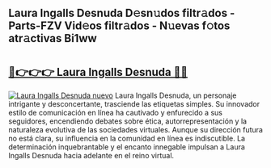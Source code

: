 ## Laura Ingalls Desnuda D𝚎sn𝚞dos filtr𝚊dos - Parts-FZV Vid𝚎os filtr𝚊dos - N𝚞evas f𝚘tos atr𝚊ctivas Bi1ww

# <h2><a href="http://mbcbol.tromn.icu/?c=Laura+Ingalls+Desnuda">🔗👉👉👉 Laura Ingalls Desnuda 🔗🔗</a></h2>

[![Laura Ingalls Desnuda nuevo](https://i.imgur.com/pEAQMta.gif)](http://mbcbol.tromn.icu/?c=Laura+Ingalls+Desnuda)
Laura Ingalls Desnuda, un personaje intrigante y desconcertante, trasciende las etiquetas simples. Su innovador estilo de comunicación en línea ha cautivado y enfurecido a sus seguidores, encendiendo debates sobre ética, autorrepresentación y la naturaleza evolutiva de las sociedades virtuales. Aunque su dirección futura no está clara, su influencia en la comunidad en línea es indiscutible. La determinación inquebrantable y el encanto innegable impulsan a Laura Ingalls Desnuda hacia adelante en el reino virtual.
